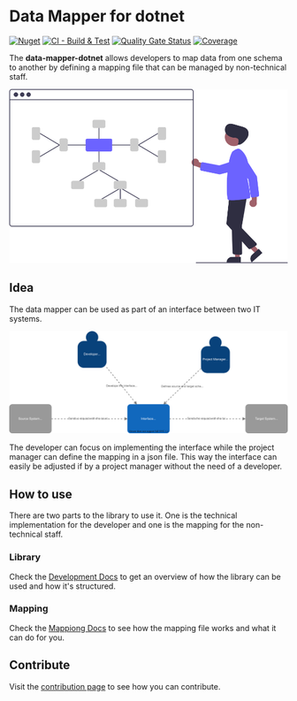 # Data Mapper for dotnet

[![Nuget](https://img.shields.io/nuget/v/Buhlergroup.DataMapper?color=blue)](https://www.nuget.org/packages/Buhlergroup.DataMapper/)
[![CI - Build & Test](https://github.com/buhlergroup/data-mapper-dotnet/actions/workflows/CI-build-test.yml/badge.svg)](https://github.com/buhlergroup/data-mapper-dotnet/actions/workflows/CI-build-test.yml)
[![Quality Gate Status](https://sonarcloud.io/api/project_badges/measure?project=buhlergroup_data-mapper-dotnet&metric=alert_status)](https://sonarcloud.io/dashboard?id=buhlergroup_data-mapper-dotnet)
[![Coverage](https://sonarcloud.io/api/project_badges/measure?project=buhlergroup_data-mapper-dotnet&metric=coverage)](https://sonarcloud.io/dashboard?id=buhlergroup_data-mapper-dotnet)

The **data-mapper-dotnet** allows developers to map data from one schema to another by defining a mapping file that can be managed by non-technical staff.

![Data Mapper](./docs/assets/data-mapper.svg)

## Idea

The data mapper can be used as part of an interface between two IT systems.

![System Context](./docs/assets/l1-system-context.dio.svg)

The developer can focus on implementing the interface while the project manager can define the mapping in a json file.
This way the interface can easily be adjusted if by a project manager without the need of a developer.

## How to use

There are two parts to the library to use it. One is the technical implementation for the developer and one is the mapping for the non-technical staff.

### Library

Check the [Development Docs](./docs/Development.md) to get an overview of how the library can be used and how it's structured.

### Mapping

Check the [Mappiong Docs](./docs/Mapping.md) to see how the mapping file works and what it can do for you.

## Contribute

Visit the [contribution page](https://github.com/buhlergroup/data-mapper-dotnet/contribute) to see how you can contribute.

